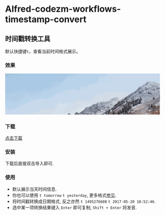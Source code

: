 Alfred-codezm-workflows-timestamp-convert
=========================================

## 时间戳转换工具
默认快捷键`t`，查看当前时间格式展示。

### 效果

!["Alfred-codezm-workflows-timestamp-convert Demo"](demo.gif)

### 下载

[点击下载](https://github.com/codezm/Alfred-codezm-workflows-timestamp-convert/releases/download/v2.1.0/Alfred-codezm-workflows-timestamp-convert.alfredworkflow)

### 安装

下载后直接双击导入即可.

### 使用

- 默认展示当天时间信息.
- 你也可以使用 `t tomorrow` `t yesterday`, 更多格式[参见](http://php.net/manual/en/datetime.formats.relative.php).
- 将时间戳转换成日期格式, 反之亦然 `t 1495276608` `t 2017-05-20 18:52:46`.
- 选中某一项转换结果键入 `Enter` 即可复制, `Shift + Enter` 将发音.
